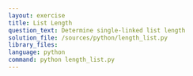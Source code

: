 ```yaml
---
layout: exercise
title: List Length
question_text: Determine single-linked list length
solution_file: /sources/python/length_list.py
library_files:
language: python
command: python length_list.py
---
```


